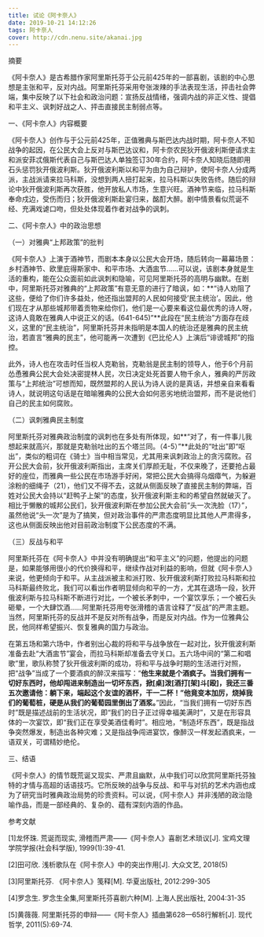 ```yaml
---
title: 试论《阿卡奈人》
date: 2019-10-21 14:12:26
tags: 阿卡奈人
cover: http://cdn.nenu.site/akanai.jpg
---
```


摘要

《阿卡奈人》是古希腊作家阿里斯托芬于公元前425年的一部喜剧，该剧的中心思想是主张和平，反对内战。阿里斯托芬采用夸张泼辣的手法表现生活，抨击社会弊端，集中反映了以下社会和政治问题：宣扬反战情绪，强调内战的非正义性、提倡和平主义、讽刺好战之人、抨击直接民主制弱点等。



一、《阿卡奈人》内容概要

《阿卡奈人》创作与于公元前425年，正值雅典与斯巴达内战时期，阿卡奈人不知战争的起因，在公民大会上反对与斯巴达议和，阿卡奈农民狄开俄波利斯便请求主和派安菲忒俄斯代表自己与斯巴达人单独签订30年合约，阿卡奈人知晓后随即用石头惩罚狄开俄波利斯。狄开俄波利斯以和平为由为自己辩护，使阿卡奈人分成两派，主战派请来拉马科斯，没想到两人扭打起来，拉马科斯以失败告终。随后的辩论中狄开俄波利斯再次获胜，他开放私人市场，生意兴旺。酒神节来临，拉马科斯奉命戍边，受伤而归；狄开俄波利斯赴宴归来，酩酊大醉。剧中情景看似荒诞不经、充满戏谑口吻，但处处体现着作者对战争的讽刺。

二、《阿卡奈人》中的政治思想

（一）对雅典“上邦政策”的批判

《阿卡奈人》上演于酒神节，而剧本本身以公民大会开场，随后转向一幕幕场景：乡村酒神节、欧里庇得斯家中、和平市场、大酒盅节……可以说，该剧本身就是生活的重构，能在公众面前如此讽刺和隐喻，可见阿里斯托芬的高明与幽默。在剧中，阿里斯托芬对雅典的“上邦政策”有意无意的进行了暗讽，如：**“诗人劝阻了这些，便给了你们许多益处，他还指出盟邦的人民如何接受’民主统治’。因此，他们现在才从那些城邦带着贡物来给你们，他们是一心要来看这位最优秀的诗人呀，这诗人竟敢在雅典人中说正义的话。(641-645)”**此段在“民主统治”方面存在歧义，这里的“民主统治”，阿里斯托芬并未指明是本国人的统治还是雅典的民主统治，若直言“雅典的民主”，他可能再一次遭到《巴比伦人》上演后“诽谤城邦”的指控。

此外，诗人也在攻击时任当权人克勒翁，克勒翁是民主制的领导人，他于6个月前怂恿雅典公民大会处决密提林人民，次日决定处死首要人物千余人，雅典的严厉政策与“上邦统治”可想而知，既然盟邦的人民认为诗人说的是真话，并想亲自来看看诗人，就说明这句话是在暗喻雅典的公民大会如何恶劣地统治盟邦，而不是说他们自己的民主如何腐败。

（二）讽刺雅典民主制度

阿里斯托芬对雅典政治制度的讽刺也在多处有所体现，如**“对了，有一件事儿我想起来就高兴，那就是克勒翁吐出的五个塔兰同。（4-5）”**此处的“吐出”即“呕出”，类似的粗词在《骑士》当中相当常见，尤其用来讽刺政治上的贪污腐败。召开公民大会前，狄开俄波利斯指出，主席关们厚颜无耻，不仅来晚了，还要抢占最好的座位，而雅典一些公民在市场游手好闲，常把公民大会搞得乌烟瘴气，为躲避涂粉的细绳子（21），他们又不得不去，这就从侧面反映了直接民主制的弊端，百姓对公民大会持以“赶鸭子上架”的态度，狄开俄波利斯主和的希望自然就破灭了。相比于懒散的城邦公民们，狄开俄波利斯在参加公民大会前“头一次洗脸（17）”，虽然他说“头一次”是为了搞笑，但对政治事件的严肃态度明显比其他人严肃得多，这也从侧面反映出他对目前政治制度下公民态度的不满。

（三）反战与和平

阿里斯托芬在《阿卡奈人》中并没有明确提出“和平主义”的问题，他提出的问题是，如果能够用很小的代价换得和平，继续作战对利益的影响，但就《阿卡奈人》来说，他更倾向于和平。从主战派被主和派打败、狄开俄波利斯打败拉马科斯和拉马科斯最终败北，我们可以看出作者明显倾向和平的一方，尤其在退场一段，狄开俄波利斯与拉马科斯不断进行对比，一个被长矛刺中，一个宴饮享乐；一个被石头砸晕，一个大肆饮酒……阿里斯托芬用夸张滑稽的语言诠释了“反战”的严肃主题。当然，阿里斯托芬的反战并不是反对所有战争，而是反对内战。作为一位雅典公民，他同样希望振兴、恢复雅典的国力与政治。

在第五场和第六场中，作者别出心裁的将和平与战争放在一起对比，狄开俄波利斯准备去赴“大酒盅节”宴会，而拉马科斯却准备去守关口。五六场中间的“第二和唱歌”里，歌队称赞了狄开俄波利斯的成功，将和平与战争时期的生活进行对照，把“战争”当成了一个要酒疯的醉汉来描写：“**他生来就是个酒疯子。当我们拥有一切好东西时，他却闯进来制造出一切坏东西，掀[桌]泼[酒打[架]斗[殴]，我还三番五次邀请他：躺下来，端起这个友谊的酒杯，干一二杯！”他竟变本加厉，烧掉我们的葡萄桩，硬是从我们的葡萄园里倒出了酒浆。**”因此，“当我们拥有一切好东西时”既是描述战前的生活状况，即“我们的日子正过得幸福美满时”，又是在形容具体的一次宴饮，即“我们正在享受美酒佳肴时”。相应地，“制造坏东西”，既是指战争突然爆发，制造出各种灾难；又是指战争闯进宴饮，像醉汉一样发起酒疯来，一语双关，可谓精妙绝伦。

三、结语

《阿卡奈人》的情节既荒诞又现实、严肃且幽默，从中我们可以欣赏阿里斯托芬独特的才情与高超的话语技巧。它所反映的战争与反战、和平与对抗的艺术内涵也成为了研究当时雅典政治局势的珍贵资料。可以说，《阿卡奈人》并非浅陋的政治隐喻作品，而是一部经典的、复杂的、蕴有深刻内涵的作品。



参考文献

 

[1]龙怀珠. 荒诞而现实, 滑稽而严肃——《阿卡奈人》喜剧艺术琐议[J]. 宝鸡文理学院学报(社会科学版), 1999(1):39-41.

[2]田可欣. 浅析歌队在《阿卡奈人》中的突出作用[J]. 大众文艺, 2018(5)

[3]阿里斯托芬. 《阿卡奈人》笺释[M]. 华夏出版社, 2012:299-305

[4]罗念生. 罗念生全集,阿里斯托芬喜剧六种[M]. 上海人民出版社, 2004:31-35

[5]黄薇薇. 阿里斯托芬的申辩——《阿卡奈人》插曲第628—658行解析[J]. 现代哲学, 2011(5):69-74.

 